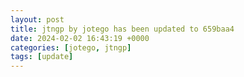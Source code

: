 ```yaml
---
layout: post
title: jtngp by jotego has been updated to 659baa4
date: 2024-02-02 16:43:19 +0000
categories: [jotego, jtngp]
tags: [update]
---
```



